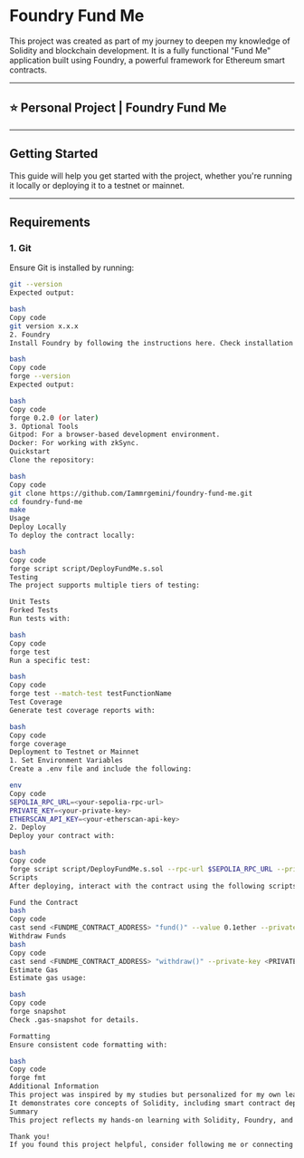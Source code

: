 # Foundry Fund Me

This project was created as part of my journey to deepen my knowledge of Solidity and blockchain development. It is a fully functional "Fund Me" application built using Foundry, a powerful framework for Ethereum smart contracts.

---

## ⭐️ Personal Project | Foundry Fund Me

---

## Getting Started

This guide will help you get started with the project, whether you're running it locally or deploying it to a testnet or mainnet.

---

## Requirements

### 1. Git
Ensure Git is installed by running:
```bash
git --version
Expected output:

bash
Copy code
git version x.x.x
2. Foundry
Install Foundry by following the instructions here. Check installation with:

bash
Copy code
forge --version
Expected output:

bash
Copy code
forge 0.2.0 (or later)
3. Optional Tools
Gitpod: For a browser-based development environment.
Docker: For working with zkSync.
Quickstart
Clone the repository:

bash
Copy code
git clone https://github.com/Iammrgemini/foundry-fund-me.git
cd foundry-fund-me
make
Usage
Deploy Locally
To deploy the contract locally:

bash
Copy code
forge script script/DeployFundMe.s.sol
Testing
The project supports multiple tiers of testing:

Unit Tests
Forked Tests
Run tests with:

bash
Copy code
forge test
Run a specific test:

bash
Copy code
forge test --match-test testFunctionName
Test Coverage
Generate test coverage reports with:

bash
Copy code
forge coverage
Deployment to Testnet or Mainnet
1. Set Environment Variables
Create a .env file and include the following:

env
Copy code
SEPOLIA_RPC_URL=<your-sepolia-rpc-url>
PRIVATE_KEY=<your-private-key>
ETHERSCAN_API_KEY=<your-etherscan-api-key>
2. Deploy
Deploy your contract with:

bash
Copy code
forge script script/DeployFundMe.s.sol --rpc-url $SEPOLIA_RPC_URL --private-key $PRIVATE_KEY --broadcast --verify --etherscan-api-key $ETHERSCAN_API_KEY
Scripts
After deploying, interact with the contract using the following scripts:

Fund the Contract
bash
Copy code
cast send <FUNDME_CONTRACT_ADDRESS> "fund()" --value 0.1ether --private-key <PRIVATE_KEY>
Withdraw Funds
bash
Copy code
cast send <FUNDME_CONTRACT_ADDRESS> "withdraw()" --private-key <PRIVATE_KEY>
Estimate Gas
Estimate gas usage:

bash
Copy code
forge snapshot
Check .gas-snapshot for details.

Formatting
Ensure consistent code formatting with:

bash
Copy code
forge fmt
Additional Information
This project was inspired by my studies but personalized for my own learning and growth.
It demonstrates core concepts of Solidity, including smart contract deployment, interaction, and testing.
Summary
This project reflects my hands-on learning with Solidity, Foundry, and blockchain development. Feel free to explore, fork, or contribute!

Thank you!
If you found this project helpful, consider following me or connecting to discuss blockchain and Ethereum development.
